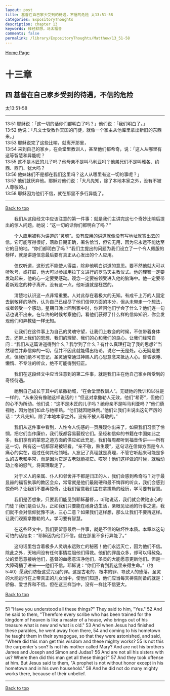 ```yaml
---
layout: post
title: 基督在自己家乡受到的待遇，不信的危险 太13:51-58
categories: ExpositoryThoughts
description: chapter 13
keywords: 释经默想，马太福音
comments: false
permalink: /library/ExpositoryThoughts/Matthew/13_51-58
---
```

[ Home Page ]({{site.baseurl}}/index) <br>

<a name="0"></a>
# 十三章 

## 四 基督在自己家乡受到的待遇，不信的危险

太13:51-58

***

13:51 耶稣说：「这一切的话你们都明白了吗？」他们说：「我们明白了。」<br>
13:52 他说：「凡文士受教作天国的门徒，就像一个家主从他库里拿出新旧的东西来。」<br>
13:53 耶稣说完了这些比喻，就离开那里，<br>
13:54 来到自己的家乡，在会堂里教训人，甚至他们都希奇，说：「这人从哪里有这等智慧和异能呢？<br>
13:55 这不是木匠的儿子吗？他母亲不是叫马利亚吗？他弟兄们不是叫雅各、约西、西门、犹大吗？<br>
13:56 他妹妹们不是都在我们这里吗？这人从哪里有这一切的事呢？」<br>
13:57 他们就厌弃他。耶稣对他们说：「大凡先知，除了本地本家之外，没有不被人尊敬的。」<br>
13:58 耶稣因为他们不信，就在那里不多行异能了。<br>

***

[Back to top](#0)

&emsp;&emsp;我们从这段经文中应该注意的第一件事：就是我们主讲完这七个奇妙比喻后提出的惊人问题。祂说：“这一切的话你们都明白了吗？”

&emsp;&emsp;个人应用被称为讲道的“灵魂”。没有应用的讲道就像没有写地址就寄出去的信。它可能写得很好，落款日期正确，署名恰当，但它无用，因为它永远不能达至它的目的地。“你们都明白了吗？”我们主提出的问题为我们设立了一个令人佩服的榜样，就是讲道信息最后要有真正从心发出的个人应用。

&emsp;&emsp;仅仅听道，这形式不能使人得益，除非他明白讲道的意思。要不然他就大可以听吹号，或打鼓，他大可以参加用拉丁文进行的罗马天主教仪式。他的理智一定要发动起来，他的心一定要受感动。观念一定要被领受进入他的脑海中。他一定要带着新观念的种子离开。没有这一点，他听道就是枉然的。

&emsp;&emsp;清楚地认识这一点非常重要。人对此存在着极大的无知。有成千上万的人固定去到敬拜的场所，认为自己已经尽了他们信仰方面的本分，但从未带走一个想法，或者领受一个感动。星期日晚上回到家中时，你若问他们学会了什么？他们连一句话也说不出来。在年终的时候考察他们，看他们获得了什么样的信仰知识，你会发现他们和异教徒一样无知。

&emsp;&emsp;让我们在这件事上为自己的灵魂守望，让我们上教会的时候，不仅带着身体去，还带上我们的思想、我们的理智、我们的心和我们的良心。让我们经常自问：“我们从这篇讲道得到什么？我学到了什么？有什么真理打动了我的思想?”当然理性并非信仰的一切，但并不因此就能得出结论，说它一无是处。心无疑是要点，但我们绝不可忘记，圣灵通常通过神赐人的心思意念来抵达人心。昏昏欲睡、懒惰、不专注的听众，绝不可能得到归正。

&emsp;&emsp;我们在这段经文中应当注意到的第二件事，就是我们主在他自己家乡所受到的奇怪待遇。

&emsp;&emsp;祂到自己成长于其中的拿撒勒城，“在会堂里教训人”。无疑祂的教训和以往是一样的。“从来没有像祂这样说话的！”但这对拿撒勒人无效。他们“希奇”，但他们的心不为所动。他们说：“这不是木匠的儿子吗？祂母亲不是叫马利亚吗？”他们藐视祂，因为他们如此与祂相熟。“他们就因祂跌倒。”他们让我们主说出这句严厉的话：“大凡先知，除了本地本家之外，没有不被人尊敬的。”

&emsp;&emsp;我们从这件事中看到，人性令人伤感的一页展现你出来了。如果我们习惯了怜悯，把它们当作廉价，我们既都容易藐视它们。圣经和信仰的书籍在中国如此之多，我们享有的蒙恩之道方面的供应如此充足，我们每周都听到福音传讲——所有这一切，所有这一切都容易被轻看。“亲不敬，熟生蔑”，这句话在信仰方面是令人痛心的实在，超过任何其他领域。人忘记了真理就是真理，不管它听起来可能是多么的古老和平常，而是因为它是古老就藐视它。哎呀！他们这样做的时候，就触动动上帝的怒气，将真理取走了。

&emsp;&emsp;对于义人的亲属、仆人和邻舍并不都是归正的人，我们会感到希奇吗？对于最显赫的福音执事的教区会众，常常就是他们最刚硬和最不悔罪的听众，我们会感到惊奇吗？让我们不要再惊奇，让我们留意我们主在拿撒勒的经历，学习要有智慧。

&emsp;&emsp;我们是否想象，只要我们能见到耶稣基督，，听祂说话，我们就会做祂忠心的门徒？我们是否认为，正如我们只要能在祂身边生活，亲眼见证祂的行事之道，我们就不会对信仰犹豫不决，三心二意？如果我们这样想，那么让我们不要再这样。让我们观察拿撒勒的人。学习要有智慧。

&emsp;&emsp;在这些经文中，我们要留意最后一件事，就是不信的破坏性本质。本章以这句可怕的话结束：“耶稣因为他们不信，就在那里不多行异能了。”

&emsp;&emsp;这句话里包含着极多人灵魂永远败亡的秘密！他们永远灭亡，因为他们不信。除此之外，天地间没有任何事情拦阻他们得救。他们的罪虽众多，却可以得赦免。父的爱愿意接纳他们，基督的血愿意洁净他们，圣灵的大能愿意更新他们。但是一大障碍插了进来——他们不信。耶稣说：“你们不肯到我这里来得生命。”（约5:40）愿我们防备这受咒诅的罪。这是古老的、根本的罪、导致人的堕落。圣灵的大能运行在上帝真正的儿女当中，使他们知道，他们应当每天祷告防备的就是：骄傲、爱世界和不信。但在这三样当中，没有一样比不信更大。

[Back to top](#0)

***

51 "Have you understood all these things?" They said to him, "Yes." 52 And he said to them, "Therefore every scribe who has been trained for the kingdom of heaven is like a master of a house, who brings out of his treasure what is new and what is old." 53 And when Jesus had finished these parables, he went away from there, 54 and coming to his hometown he taught them in their synagogue, so that they were astonished, and said, "Where did this man get this wisdom and these mighty works? 55 Is not this the carpenter's son? Is not his mother called Mary? And are not his brothers James and Joseph and Simon and Judas? 56 And are not all his sisters with us? Where then did this man get all these things?" 57 And they took offense at him. But Jesus said to them, "A prophet is not without honor except in his hometown and in his own household." 58 And he did not do many mighty works there, because of their unbelief.

***

[Back to top](#0)
